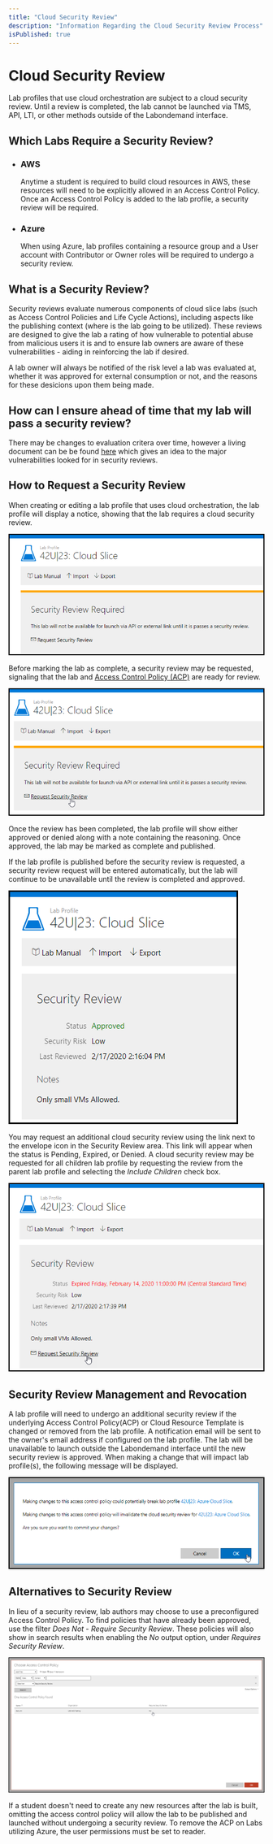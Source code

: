 ```yaml
---
title: "Cloud Security Review"
description: "Information Regarding the Cloud Security Review Process"
isPublished: true
---
```


# Cloud Security Review
Lab profiles that use cloud orchestration are subject to a cloud security review. Until a review is completed, the lab cannot be launched via TMS, API, LTI, or other methods outside of the Labondemand interface.

## Which Labs Require a Security Review?

- <h3>AWS</h3>
    Anytime a student is required to build cloud resources in AWS, these resources will need to be explicitly allowed in an Access Control Policy. Once an Access Control Policy is added to the lab profile, a security review will be required.

- <h3>Azure</h3>
    When using Azure, lab profiles containing a resource group and a User account with Contributor or Owner roles will be required to undergo a security review.

## What is a Security Review?

Security reviews evaluate numerous components of cloud slice labs (such as Access Control Policies and Life Cycle Actions), including aspects like the publishing context (where is the lab going to be utilized). These reviews are designed to give the lab a rating of how vulnerable to potential abuse from malicious users it is and to ensure lab owners are aware of these vulnerabilities - aiding in reinforcing the lab if desired.

A lab owner will always be notified of the risk level a lab was evaluated at, whether it was approved for external consumption or not, and the reasons for these desicions upon them being made.

## How can I ensure ahead of time that my lab will pass a security review?

There may be changes to evaluation critera over time, however a living document can be be found [here](./cloud-slice/cloud-security-standards.md) which gives an idea to the major vulnerabilities looked for in security reviews.

## How to Request a Security Review

When creating or editing a lab profile that uses cloud orchestration, the lab profile will display a notice, showing that the lab requires a cloud security review.

![Pending Status](images/required-security-review.png)

Before marking the lab as complete, a security review may be requested, signaling that the lab and [Access Control Policy (ACP)](https://docs.learnondemandsystems.com/lod/create-a-restriction-policy.md) are ready for review. 

![Request Initial Security Review](images/initial-security-review-request.png)

Once the review has been completed, the lab profile will show either approved or denied along with a note containing the reasoning. 
Once approved, the lab may be marked as complete and published.

If the lab profile is published before the security review is requested, a security review request will be entered automatically, but the lab will continue to be unavailable until the review is completed and approved.

![Approved Status](images/cloud-security-approved.png)

You may request an additional cloud security review using the link next to the envelope icon in the Security Review area. This link will appear when the status is Pending, Expired, or Denied. A cloud security review may be requested for all children lab profile by requesting the review from the parent lab profile and selecting the *Include Children* check box. 

![Request Security Review](images/request-security-review.png)



## Security Review Management and Revocation

A lab profile will need to undergo an additional security review if the underlying Access Control Policy(ACP) or Cloud Resource Template is changed or removed from the lab profile. A notification email will be sent to the owner's email address if configured on the lab profile. The lab will be unavailable to launch outside the Labondemand interface until the new security review is approved. When making a change that will impact lab profile(s), the following message will be displayed. 

![](images/cloud-security-review.png)


## Alternatives to Security Review

 In lieu of a security review, lab authors may choose to use a preconfigured Access Control Policy. To find policies that have already been approved, use the filter _Does Not_ - _Require Security Review_. These policies will also show in search results when enabling the _No_ output option, under _Requires Security Review_.

![ACP shows no security review required.](images/security-review-required.png)

If a student doesn't need to create any new resources after the lab is built, omitting the access control policy will allow the lab to be published and launched without undergoing a security review. To remove the ACP on Labs utilizing Azure, the user permissions must be set to reader.
